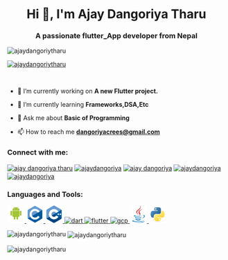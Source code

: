 
<h1 align="center">Hi 👋, I'm Ajay Dangoriya Tharu</h1>
<h3 align="center">A passionate flutter_App developer from Nepal</h3>

<p align="left"> <img src="https://komarev.com/ghpvc/?username=ajaydangoriytharu&label=Profile%20views&color=0e75b6&style=flat" alt="ajaydangoriytharu" /> </p>

<p align="left"> <a href="https://github.com/ryo-ma/github-profile-trophy"><img src="https://github-profile-trophy.vercel.app/?username=ajaydangoriytharu" alt="ajaydangoriytharu" /></a> </p>

<p align="left"> <a href="https://twitter.com/" target="blank"><img src="https://img.shields.io/twitter/follow/?logo=twitter&style=for-the-badge" alt="" /></a> </p>

- 🔭 I’m currently working on **A new Flutter project.**

- 🌱 I’m currently learning **Frameworks,DSA,Etc**

- 💬 Ask me about **Basic of Programming**

- 📫 How to reach me **dangoriyacrees@gmail.com**

<h3 align="left">Connect with me:</h3>
<p align="left">
<a href="https://linkedin.com/in/ajay dangoriya tharu" target="blank"><img align="center" src="https://raw.githubusercontent.com/rahuldkjain/github-profile-readme-generator/master/src/images/icons/Social/linked-in-alt.svg" alt="ajay dangoriya tharu" height="30" width="40" /></a>
<a href="https://kaggle.com/ajaydangoriya" target="blank"><img align="center" src="https://raw.githubusercontent.com/rahuldkjain/github-profile-readme-generator/master/src/images/icons/Social/kaggle.svg" alt="ajaydangoriya" height="30" width="40" /></a>
<a href="https://fb.com/ajay dangoriya" target="blank"><img align="center" src="https://raw.githubusercontent.com/rahuldkjain/github-profile-readme-generator/master/src/images/icons/Social/facebook.svg" alt="ajay dangoriya" height="30" width="40" /></a>
<a href="https://www.hackerrank.com/ajaydangoriya" target="blank"><img align="center" src="https://raw.githubusercontent.com/rahuldkjain/github-profile-readme-generator/master/src/images/icons/Social/hackerrank.svg" alt="ajaydangoriya" height="30" width="40" /></a>
<a href="https://www.leetcode.com/ajaydangoriya" target="blank"><img align="center" src="https://raw.githubusercontent.com/rahuldkjain/github-profile-readme-generator/master/src/images/icons/Social/leet-code.svg" alt="ajaydangoriya" height="30" width="40" /></a>
</p>

<h3 align="left">Languages and Tools:</h3>
<p align="left"> <a href="https://developer.android.com" target="_blank" rel="noreferrer"> <img src="https://raw.githubusercontent.com/devicons/devicon/master/icons/android/android-original-wordmark.svg" alt="android" width="40" height="40"/> </a> <a href="https://www.cprogramming.com/" target="_blank" rel="noreferrer"> <img src="https://raw.githubusercontent.com/devicons/devicon/master/icons/c/c-original.svg" alt="c" width="40" height="40"/> </a> <a href="https://www.w3schools.com/cpp/" target="_blank" rel="noreferrer"> <img src="https://raw.githubusercontent.com/devicons/devicon/master/icons/cplusplus/cplusplus-original.svg" alt="cplusplus" width="40" height="40"/> </a> <a href="https://dart.dev" target="_blank" rel="noreferrer"> <img src="https://www.vectorlogo.zone/logos/dartlang/dartlang-icon.svg" alt="dart" width="40" height="40"/> </a> <a href="https://flutter.dev" target="_blank" rel="noreferrer"> <img src="https://www.vectorlogo.zone/logos/flutterio/flutterio-icon.svg" alt="flutter" width="40" height="40"/> </a> <a href="https://cloud.google.com" target="_blank" rel="noreferrer"> <img src="https://www.vectorlogo.zone/logos/google_cloud/google_cloud-icon.svg" alt="gcp" width="40" height="40"/> </a> <a href="https://www.java.com" target="_blank" rel="noreferrer"> <img src="https://raw.githubusercontent.com/devicons/devicon/master/icons/java/java-original.svg" alt="java" width="40" height="40"/> </a> <a href="https://www.python.org" target="_blank" rel="noreferrer"> <img src="https://raw.githubusercontent.com/devicons/devicon/master/icons/python/python-original.svg" alt="python" width="40" height="40"/> </a> </p>

<p><img align="left" src="https://github-readme-stats.vercel.app/api/top-langs?username=ajaydangoriytharu&show_icons=true&locale=en&layout=compact" alt="ajaydangoriytharu" /></p>

<p>&nbsp;<img align="center" src="https://github-readme-stats.vercel.app/api?username=ajaydangoriytharu&show_icons=true&locale=en" alt="ajaydangoriytharu" /></p>

<p><img align="center" src="https://github-readme-streak-stats.herokuapp.com/?user=ajaydangoriytharu&" alt="ajaydangoriytharu" /></p>
